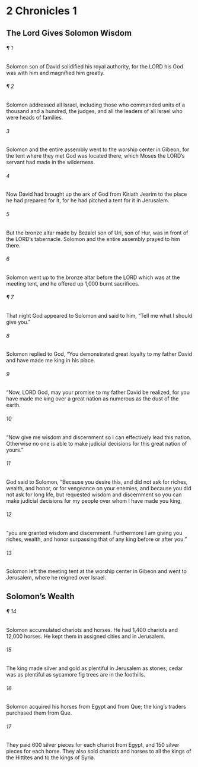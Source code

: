# 2 Chronicles 1
## The Lord Gives Solomon Wisdom
###### ¶ 1
Solomon son of David solidified his royal authority, for the LORD his God was with him and magnified him greatly.
###### ¶ 2
Solomon addressed all Israel, including those who commanded units of a thousand and a hundred, the judges, and all the leaders of all Israel who were heads of families.
###### 3
Solomon and the entire assembly went to the worship center in Gibeon, for the tent where they met God was located there, which Moses the LORD’s servant had made in the wilderness.
###### 4
Now David had brought up the ark of God from Kiriath Jearim to the place he had prepared for it, for he had pitched a tent for it in Jerusalem.
###### 5
But the bronze altar made by Bezalel son of Uri, son of Hur, was in front of the LORD’s tabernacle. Solomon and the entire assembly prayed to him there.
###### 6
Solomon went up to the bronze altar before the LORD which was at the meeting tent, and he offered up 1,000 burnt sacrifices.
###### ¶ 7
That night God appeared to Solomon and said to him, “Tell me what I should give you.”
###### 8
Solomon replied to God, “You demonstrated great loyalty to my father David and have made me king in his place.
###### 9
“Now, LORD God, may your promise to my father David be realized, for you have made me king over a great nation as numerous as the dust of the earth.
###### 10
“Now give me wisdom and discernment so I can effectively lead this nation. Otherwise no one is able to make judicial decisions for this great nation of yours.”
###### 11
God said to Solomon, “Because you desire this, and did not ask for riches, wealth, and honor, or for vengeance on your enemies, and because you did not ask for long life, but requested wisdom and discernment so you can make judicial decisions for my people over whom I have made you king,
###### 12
“you are granted wisdom and discernment. Furthermore I am giving you riches, wealth, and honor surpassing that of any king before or after you.”
###### 13
Solomon left the meeting tent at the worship center in Gibeon and went to Jerusalem, where he reigned over Israel.
## Solomon’s Wealth
###### ¶ 14
Solomon accumulated chariots and horses. He had 1,400 chariots and 12,000 horses. He kept them in assigned cities and in Jerusalem.
###### 15
The king made silver and gold as plentiful in Jerusalem as stones; cedar was as plentiful as sycamore fig trees are in the foothills.
###### 16
Solomon acquired his horses from Egypt and from Que; the king’s traders purchased them from Que.
###### 17
They paid 600 silver pieces for each chariot from Egypt, and 150 silver pieces for each horse. They also sold chariots and horses to all the kings of the Hittites and to the kings of Syria.
